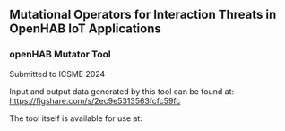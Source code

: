 ## Mutational Operators for Interaction Threats in OpenHAB IoT Applications
### openHAB Mutator Tool

Submitted to ICSME 2024

Input and output data generated by this tool can be found at:
https://figshare.com/s/2ec9e5313563fcfc59fc

The tool itself is available for use at:
